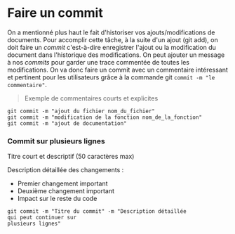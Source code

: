 # Faire un commit

On a mentionné plus haut le fait d'historiser vos ajouts/modifications de documents. Pour accomplir cette tâche, à la suite d'un ajout (git add), on doit faire un _commit_ c'est-à-dire enregistrer l'ajout ou la modification du document dans l'historique des modifications. On peut ajouter un message à nos _commits_ pour garder une trace commentée de toutes les modifications. On va donc faire un commit avec un commentaire intéressant et pertinent pour les utilisateurs grâce à la commande git `commit -m "le commentaire"`.

> Exemple de commentaires courts et explicites

```shell
git commit -m "ajout du fichier nom_du_fichier"
git commit -m "modification de la fonction nom_de_la_fonction"
git commit -m "ajout de documentation"
```

### Commit sur plusieurs lignes

Titre court et descriptif (50 caractères max)

Description détaillée des changements :
- Premier changement important
- Deuxième changement important
- Impact sur le reste du code

```shell 
git commit -m "Titre du commit" -m "Description détaillée
qui peut continuer sur
plusieurs lignes"
```

